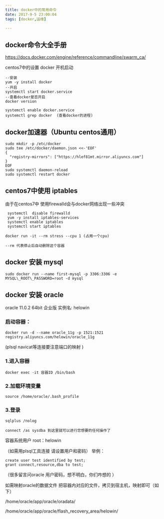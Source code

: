 ```yaml
---
title: docker中的常用命令
date: 2017-9-5 23:00:04
tags: [docker,运维]

---
```

## docker命令大全手册
https://docs.docker.com/engine/reference/commandline/swarm_ca/

centos7中的设置 docker 开机启动
```
--安装
yum -y install docker
--开启
systemctl start docker.service
--查看docker是否开启
docker version

systemctl enable docker.service
systemctl grep docker  (查看docker的进程)
```

## docker加速器（Ubuntu centos通用）
```
sudo mkdir -p /etc/docker
sudo tee /etc/docker/daemon.json <<-'EOF'
{
  "registry-mirrors": ["https://hlef81mt.mirror.aliyuncs.com"]
}
EOF
sudo systemctl daemon-reload
sudo systemctl restart docker
```


## centos7中使用 iptables 
由于在centos7中 使用firewalld会与docker网络出现一些冲突
```
 systemctl  disable firewalld 
 yum -y install iptables-services 
 systemctl enable iptables
 systemctl start iptables
```


```
docker run -it --rm stress --cpu 1 (占用一个cpu) 

--rm 代表停止后自动删除这个容器
```


## docker 安装 mysql 
```
sudo docker run --name first-mysql -p 3306:3306 -e MYSQL\_ROOT\_PASSWORD=root -d mysql
```

## docker 安装 oracle 

oracle 11.0.2 64bit 企业版 实例名: helowin

### 启动容器：
 ```
 docker run -d --name oracle_11g -p 1521:1521 registry.aliyuncs.com/helowin/oracle_11g
```
(plsql navicat等连接要注意端口的映射 )

### 1.进入容器 
```
docker exec -it 容器ID /bin/bash
```

### 2.加载环境变量 
```
source /home/oracle/.bash_profile
```

### 3.登录 
```
sqlplus /nolog
```

```
connect /as sysdba 到这里就可以进行您想要的任何操作了
```

容器系统用户 root：helowin

（如需用plsql工具连接 请设置用户和密码） 举例：
```
create user test identified by test;
grant connect,resource,dba to test;
```
（很多留言问oracle 用户密码，想不明白，你们咋想的 ）

如需映射oracle的数据文件 把容器内对应的文件，拷贝到宿主机，映射即可（如下）

/home/oracle/app/oracle/oradata/

/home/oracle/app/oracle/flash_recovery_area/helowin/